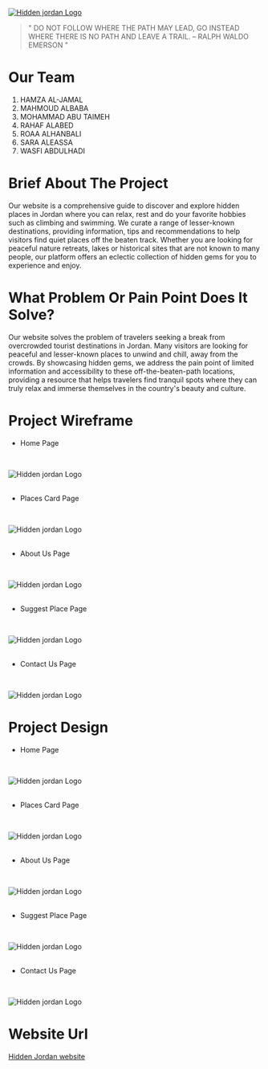 [![Hidden jordan Logo](./assets/cover.jpg)](slackattack-jo.github.io/Hidden.Jordan/)

>" DO NOT FOLLOW WHERE THE PATH MAY LEAD, GO INSTEAD WHERE THERE IS NO PATH AND LEAVE A TRAIL. – RALPH WALDO EMERSON "


# **Our Team**

1. HAMZA AL-JAMAL
2. MAHMOUD ALBABA
3. MOHAMMAD ABU TAIMEH
4. RAHAF ALABED
5. ROAA ALHANBALI
6. SARA ALEASSA
7. WASFI ABDULHADI

# **Brief About The Project**

Our website is a comprehensive guide to discover and explore hidden places in Jordan where you can relax, rest and do your favorite hobbies such as climbing and swimming. We curate a range of lesser-known destinations, providing information, tips and recommendations to help visitors find quiet places off the beaten track. Whether you are looking for peaceful nature retreats, lakes or historical sites that are not known to many people, our platform offers an eclectic collection of hidden gems for you to experience and enjoy.

# **What Problem Or Pain Point Does It Solve?**

Our website solves the problem of travelers seeking a break from overcrowded tourist destinations in Jordan. Many visitors are looking for peaceful and lesser-known places to unwind and chill, away from the crowds. By showcasing hidden gems, we address the pain point of limited information and accessibility to these off-the-beaten-path locations, providing a resource that helps travelers find tranquil spots where they can truly relax and immerse themselves in the country's beauty and culture.

# **Project Wireframe**
- Home Page
<br>

![Hidden jordan Logo](./assets/Wirefram-images/1.png)
<br><br>
- Places Card Page
<br>

![Hidden jordan Logo](./assets/Wirefram-images/2.png)
<br><br>
- About Us Page
<br>

![Hidden jordan Logo](./assets/Wirefram-images/3.jpg)
<br><br>
- Suggest Place Page
<br>

![Hidden jordan Logo](./assets/Wirefram-images/4.png)
<br><br>
- Contact Us Page
<br>

![Hidden jordan Logo](./assets/Wirefram-images/5.png)

# **Project Design**
- Home Page
<br>

![Hidden jordan Logo](./assets/Design-images/D1.png)
<br><br>
- Places Card Page
<br>

![Hidden jordan Logo](./assets/Design-images/D2.png)
<br><br>
- About Us Page
<br>

![Hidden jordan Logo](./assets/Design-images/D3.png)
<br><br>
- Suggest Place Page
<br>

![Hidden jordan Logo](./assets/Design-images/D4.png)
<br><br>
- Contact Us Page
<br>

![Hidden jordan Logo](./assets/Design-images/D5.png)

# **Website Url**
[Hidden Jordan website](https://slackattack-jo.github.io/Hidden.Jordan/)